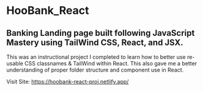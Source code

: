 # HooBank_React
## Banking Landing page built following JavaScript Mastery using TailWind CSS, React, and JSX.

This was an instructional project I completed to learn how to better use re-usable CSS classnames & TailWind within React.
This also gave me a better understanding of proper folder structure and component use in React. 

Visit Site: https://hoobank-react-proj.netlify.app/
